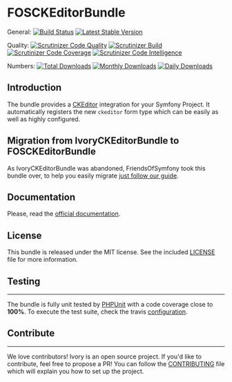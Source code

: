 FOSCKEditorBundle
==================
General: 
[![Build Status](https://travis-ci.org/FriendsOfSymfony/FOSCKEditorBundle.svg?branch=master)](https://travis-ci.org/FriendsOfSymfony/FOSCKEditorBundle)
[![Latest Stable Version](https://poser.pugx.org/friendsofsymfony/ckeditor-bundle/v/stable.svg)](https://packagist.org/packages/friendsofsymfony/ckeditor-bundle)

Quality: 
[![Scrutinizer Code Quality](https://scrutinizer-ci.com/g/FriendsOfSymfony/FOSCKEditorBundle/badges/quality-score.png?b=master)](https://scrutinizer-ci.com/g/FriendsOfSymfony/FOSCKEditorBundle/?branch=master)
[![Scrutinizer Build](https://scrutinizer-ci.com/g/FriendsOfSymfony/FOSCKEditorBundle/badges/build.png?b=master)](https://scrutinizer-ci.com/g/FriendsOfSymfony/FOSCKEditorBundle/badges/quality-score.png?b=master)
[![Scrutinizer Code Coverage](https://scrutinizer-ci.com/g/FriendsOfSymfony/FOSCKEditorBundle/badges/coverage.png?b=master)](https://scrutinizer-ci.com/g/FriendsOfSymfony/FOSCKEditorBundle/?branch=master)
[![Scrutinizer Code Intelligence](https://scrutinizer-ci.com/g/FriendsOfSymfony/FOSCKEditorBundle/badges/code-intelligence.svg?b=master)](https://scrutinizer-ci.com/g/FriendsOfSymfony/FOSCKEditorBundle/?branch=master)

Numbers: 
[![Total Downloads](https://poser.pugx.org/friendsofsymfony/ckeditor-bundle/downloads)](https://packagist.org/packages/friendsofsymfony/ckeditor-bundle)
[![Monthly Downloads](https://poser.pugx.org/friendsofsymfony/ckeditor-bundle/d/monthly)](https://packagist.org/packages/friendsofsymfony/ckeditor-bundle)
[![Daily Downloads](https://poser.pugx.org/friendsofsymfony/ckeditor-bundle/d/daily)](https://packagist.org/packages/friendsofsymfony/ckeditor-bundle)

Introduction
------------

The bundle provides a [CKEditor](https://ckeditor.com/) integration for your Symfony Project. It automatically registers
the new `ckeditor` form type which can be easily as well as highly configured.

Migration from IvoryCKEditorBundle to FOSCKEditorBundle
-------------------------------------------------------

As IvoryCKEditorBundle was abandoned, FriendsOfSymfony took this bundle over, to help
you easily migrate [just follow our guide](/docs/migration.rst).

Documentation
-------------

Please, read the [official documentation](https://symfony.com/doc/master/bundles/FOSCKEditorBundle/index.html).

License
-------

This bundle is released under the MIT license. See the included
[LICENSE](LICENSE) file for more information.

## Testing
----------

The bundle is fully unit tested by [PHPUnit](https://www.phpunit.de/) with a code coverage close to **100%**. To
execute the test suite, check the travis [configuration](/.travis.yml).

## Contribute
-------------

We love contributors! Ivory is an open source project. If you'd like to contribute, feel free to propose a PR! You
can follow the [CONTRIBUTING](/CONTRIBUTING.md) file which will explain you how to set up the project.
